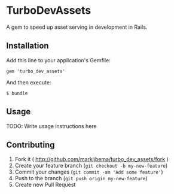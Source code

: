 # TurboDevAssets

A gem to speed up asset serving in development in Rails.

## Installation

Add this line to your application's Gemfile:

    gem 'turbo_dev_assets'

And then execute:

    $ bundle

## Usage

TODO: Write usage instructions here

## Contributing

1. Fork it ( http://github.com/markijbema/turbo_dev_assets/fork )
2. Create your feature branch (`git checkout -b my-new-feature`)
3. Commit your changes (`git commit -am 'Add some feature'`)
4. Push to the branch (`git push origin my-new-feature`)
5. Create new Pull Request
